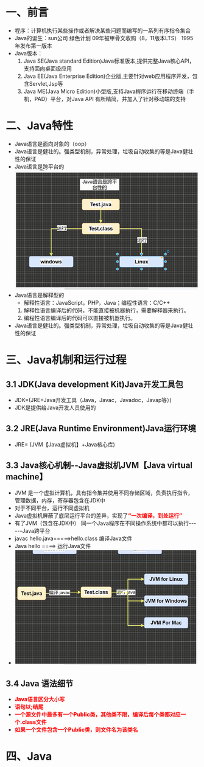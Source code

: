 # 一、前言
* 程序：计算机执行某些操作或者解决某些问题而编写的一系列有序指令集合
* Java的诞生：sun公司 绿色计划 09年被甲骨文收购（8，11版本LTS） 1995年发布第一版本
* Java版本：
  1.  Java SE(Java standard Edition)Java标准版本,提供完整Java核心API，支持面向桌面级应用
  2. Java EE(Java Enterprise Edition)企业版,主要针对web应用程序开发，包含Servlet,Jsp等
  3. Java ME(Java Micro Edition)小型版,支持Java程序运行在移动终端（手机，PAD）平台，对Java API 有所精简，并加入了针对移动端的支持
# 二、Java特性
* Java语言是面向对象的（oop）
* Java语言是健壮的。强类型机制，异常处理，垃圾自动收集的等是Java健壮性的保证
* Java语言是跨平台的![跨平台](./img/kuapingtai.png)
* Java语言是解释型的
  * 解释性语言：JavaScript，PHP，Java；编程性语言：C/C++
  1. 解释性语言编译后的代码，不能直接被机器执行，需要解释器来执行。
  2. 编程性语言编译后的代码可以直接被机器执行。
* Java语言是健壮的。强类型机制，异常处理，垃圾自动收集的等是Java健壮性的保证
# 三、Java机制和运行过程
## 3.1 JDK(Java development Kit)Java开发工具包
* JDK=(JRE+Java开发工具（Java，Javac，Javadoc，Javap等）)
* JDK是提供给Java开发人员使用的
## 3.2 JRE(Java Runtime Environment)Java运行环境
* JRE= (JVM【Java虚拟机】+Java核心库)
## 3.3 Java核心机制--Java虚拟机JVM【Java virtual machine】
* JVM 是一个虚拟计算机，具有指令集并使用不同存储区域，负责执行指令，管理数据，内存，寄存器包含在JDK中
* 对于不同平台，运行不同虚拟机
* Java虚拟机屏蔽了底层运行平台的差异，实现了<span style="color:red;font-weight:800;">“一次编译，到处运行”</span>
* 有了JVM（包含在JDK中） 同一个Java程序在不同操作系统中都可以执行------Java跨平台
* javac hello.java=====>hello.class 编译Java文件
* Java hello ====> 运行Java文件
* ![java运行机制](./img/yunxingjizhi.png)
## 3.4 Java 语法细节
* <span style="color:red;font-weight:800;">Java语言区分大小写</span>
* <span style="color:red;font-weight:800;">语句以;结尾</span>
* <span style="color:red;font-weight:800;">一个源文件中最多有一个Public类，其他类不限，编译后每个类都对应一个.class文件</span>
* <span style="color:red;font-weight:800;">如果一个文件包含一个Public类，则文件名为该类名</span>

# 四、Java